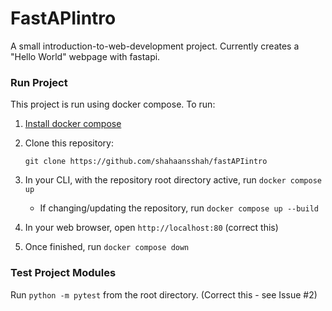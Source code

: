 # FastAPIintro
A small introduction-to-web-development project. Currently creates a "Hello World" webpage with fastapi.

### Run Project
This project is run using docker compose. To run:
1) [Install docker compose](https://docs.docker.com/compose/install/)
2) Clone this repository:

    ```
    git clone https://github.com/shahaansshah/fastAPIintro
    ```

3) In your CLI, with the repository root directory active, run `docker compose up`
    - If changing/updating the repository, run `docker compose up --build`
4) In your web browser, open `http://localhost:80` (correct this)
5) Once finished, run `docker compose down`

### Test Project Modules
Run `python -m pytest` from the root directory. (Correct this - see Issue #2)